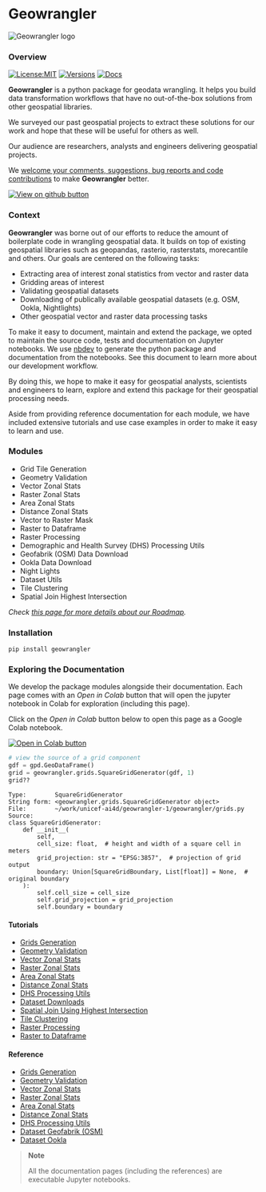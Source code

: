 # Geowrangler

<!-- WARNING: THIS FILE WAS AUTOGENERATED! DO NOT EDIT! -->

<img src="https://raw.githubusercontent.com/thinkingmachines/geowrangler/master/images/Geowrangler.svg" alt="Geowrangler logo" style="max-width: 245px;" />

### Overview

[![License:MIT](https://img.shields.io/github/license/thinkingmachines/geowrangler?style=flat-square.png)](https://github.com/thinkingmachines/geowrangler/blob/master/LICENSE)
[![Versions](https://img.shields.io/pypi/pyversions/geowrangler.svg?style=flat-square)](https://pypi.org/project/geowrangler/)
[![Docs](https://img.shields.io/badge/docs-passing-green?style=flat-square.png)](https://geowrangler.thinkingmachin.es)

**Geowrangler** is a python package for geodata wrangling. It helps you
build data transformation workflows that have no out-of-the-box
solutions from other geospatial libraries.

We surveyed our past geospatial projects to extract these solutions for
our work and hope that these will be useful for others as well.

Our audience are researchers, analysts and engineers delivering
geospatial projects.

We [welcome your comments, suggestions, bug reports and code
contributions](https://github.com/thinkingmachines/geowrangler/discussions)
to make **Geowrangler** better.

<div>

[![](https://raw.githubusercontent.com/thinkingmachines/geowrangler/master/images/github.svg "View on github button")](https://github.com/thinkingmachines/geowrangler)

</div>

### Context

**Geowrangler** was borne out of our efforts to reduce the amount of
boilerplate code in wrangling geospatial data. It builds on top of
existing geospatial libraries such as geopandas, rasterio, rasterstats,
morecantile and others. Our goals are centered on the following tasks:

- Extracting area of interest zonal statistics from vector and raster
  data
- Gridding areas of interest
- Validating geospatial datasets
- Downloading of publically available geospatial datasets (e.g. OSM,
  Ookla, Nightlights)
- Other geospatial vector and raster data processing tasks

To make it easy to document, maintain and extend the package, we opted
to maintain the source code, tests and documentation on Jupyter
notebooks. We use [nbdev](https://nbdev.fast.ai) to generate the python
package and documentation from the notebooks. See this document to learn
more about our development workflow.

By doing this, we hope to make it easy for geospatial analysts,
scientists and engineers to learn, explore and extend this package for
their geospatial processing needs.

Aside from providing reference documentation for each module, we have
included extensive tutorials and use case examples in order to make it
easy to learn and use.

### Modules

- Grid Tile Generation
- Geometry Validation
- Vector Zonal Stats
- Raster Zonal Stats
- Area Zonal Stats
- Distance Zonal Stats
- Vector to Raster Mask
- Raster to Dataframe
- Raster Processing
- Demographic and Health Survey (DHS) Processing Utils
- Geofabrik (OSM) Data Download
- Ookla Data Download
- Night Lights
- Dataset Utils
- Tile Clustering
- Spatial Join Highest Intersection

*Check [this page for more details about our
Roadmap](https://github.com/orgs/thinkingmachines/projects/17).*

### Installation

    pip install geowrangler

### Exploring the Documentation

We develop the package modules alongside their documentation. Each page
comes with an *Open in Colab* button that will open the jupyter notebook
in Colab for exploration (including this page).

Click on the *Open in Colab* button below to open this page as a Google
Colab notebook.

<div>

[![](https://colab.research.google.com/assets/colab-badge.svg "Open in Colab button")](https://colab.research.google.com/github/thinkingmachines/geowrangler/blob/master/notebooks/index.ipynb)

</div>

``` python
# view the source of a grid component
gdf = gpd.GeoDataFrame()
grid = geowrangler.grids.SquareGridGenerator(gdf, 1)
grid??
```

    Type:        SquareGridGenerator
    String form: <geowrangler.grids.SquareGridGenerator object>
    File:        ~/work/unicef-ai4d/geowrangler-1/geowrangler/grids.py
    Source:     
    class SquareGridGenerator:
        def __init__(
            self,
            cell_size: float,  # height and width of a square cell in meters
            grid_projection: str = "EPSG:3857",  # projection of grid output
            boundary: Union[SquareGridBoundary, List[float]] = None,  # original boundary
        ):
            self.cell_size = cell_size
            self.grid_projection = grid_projection
            self.boundary = boundary

#### Tutorials

- [Grids
  Generation](https://geowrangler.thinkingmachin.es/tutorial.grids.html)
- [Geometry
  Validation](https://geowrangler.thinkingmachin.es/tutorial.geometry_validation.html)
- [Vector Zonal
  Stats](https://geowrangler.thinkingmachin.es/tutorial.vector_zonal_stats.html)
- [Raster Zonal
  Stats](https://geowrangler.thinkingmachin.es/tutorial.raster_zonal_stats.html)
- [Area Zonal
  Stats](https://geowrangler.thinkingmachin.es/tutorial.area_zonal_stats.html)
- [Distance Zonal
  Stats](https://geowrangler.thinkingmachin.es/tutorial.distance_zonal_stats.html)
- [DHS Processing
  Utils](https://geowrangler.thinkingmachin.es/tutorial.dhs.html)
- [Dataset
  Downloads](https://geowrangler.thinkingmachin.es/tutorial.datasets.html)
- [Spatial Join Using Highest
  Intersection](https://geowrangler.thinkingmachin.es/tutorial.spatial_join_highest_intersection.html)
- [Tile
  Clustering](https://geowrangler.thinkingmachin.es/tutorial.tile_clustering.html)
- [Raster
  Processing](https://geowrangler.thinkingmachin.es/tutorial.raster_processing.html)
- [Raster to
  Dataframe](https://geowrangler.thinkingmachin.es/tutorial.raster_to_dataframe.html)

#### Reference

- [Grids Generation](https://geowrangler.thinkingmachin.es/grids.html)
- [Geometry
  Validation](https://geowrangler.thinkingmachin.es/validation.html)
- [Vector Zonal
  Stats](https://geowrangler.thinkingmachin.es/vector_zonal_stats.html)
- [Raster Zonal
  Stats](https://geowrangler.thinkingmachin.es/raster_zonal_stats.html)
- [Area Zonal
  Stats](https://geowrangler.thinkingmachin.es/area_zonal_stats.html)
- [Distance Zonal
  Stats](https://geowrangler.thinkingmachin.es/distance_zonal_stats.html)
- [DHS Processing Utils](https://geowrangler.thinkingmachin.es/dhs.html)
- [Dataset Geofabrik
  (OSM)](https://geowrangler.thinkingmachin.es/datasets_geofabrik.html)
- [Dataset
  Ookla](https://geowrangler.thinkingmachin.es/datasets_ookla.html)

<div>

> **Note**
>
> All the documentation pages (including the references) are executable
> Jupyter notebooks.

</div>
